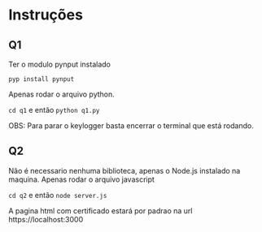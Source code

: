 # Instruções

## Q1 

Ter o modulo pynput instalado

```pyp install pynput```

Apenas rodar o arquivo python.

```cd q1```
e então
```python q1.py```

OBS: Para parar o keylogger basta encerrar o terminal que está rodando.

## Q2

Não é necessario nenhuma biblioteca, apenas o Node.js instalado na maquina.
Apenas rodar o arquivo javascript

```cd q2```
e então 
```node server.js```

A pagina html com certificado estará por padrao na url https://localhost:3000